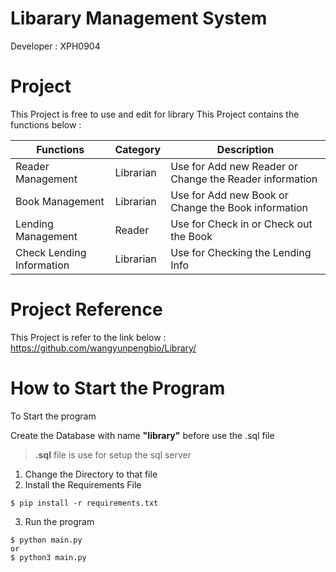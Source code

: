 # Libarary Management System

Developer : XPH0904

# Project
This Project is free to use and edit for library
This Project contains the functions below :

| Functions  | Category | Description  |
| ------------- | ------------- | ------------- |
| Reader Management  | Librarian  | Use for Add new Reader or Change the Reader information  |
| Book Management | Librarian  | Use for Add new Book or Change the Book information  |
| Lending Management  | Reader  | Use for Check in or Check out the Book  |
| Check Lending Information  | Librarian  | Use for Checking the Lending Info  |


# Project Reference
This Project is refer to the link below :
    https://github.com/wangyunpengbio/Library/

# How to Start the Program
To Start the program

Create the Database with name **"library"** before use the .sql file
> __.sql__ file is use for setup the sql server

1. Change the Directory to that file
2. Install the Requirements File
```console
$ pip install -r requirements.txt
```
3. Run the program
```console
$ python main.py
or
$ python3 main.py
```
